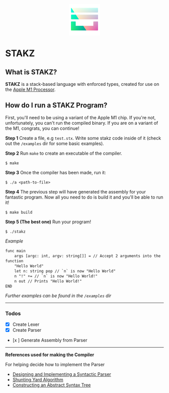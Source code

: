 <p align="center" width="100%"><img src="./icons/icon-alpha.png" alt="icon" width=100 height=100 style="display: block; margin: 0 auto" /></p>

# STAKZ

## What is STAKZ?
**STAKZ** is a stack-based language with enforced types, created for use on the [Apple M1 Processor](https://en.wikipedia.org/wiki/Apple_M1).

## How do I run a STAKZ Program?
First, you'll need to be using a variant of the Apple M1 chip. If you're not, unfortunately, you can't run the compiled binary.
If you are on a variant of the M1, congrats, you can continue!

**Step 1**
Create a file, e.g `test.stx`. Write some stakz code inside of it (check out the `/examples` dir for some basic examples).

**Step 2**
Run `make` to create an executable of the compiler.
```console
$ make
```

**Step 3**
Once the compiler has been made, run it:
```console
$ ./a <path-to-file>
```

**Step 4**
The previous step will have generated the assembly for your fantastic program. Now all you need to do is build it and you'll be able to run it!
```console
$ make build
```

**Step 5 (The best one)**
Run your program!
```console
$ ./stakz
```

*Example*
```stakz
func main
	args [argc: int, argv: string[]] = // Accept 2 arguments into the function 
	"Hello World"
	let n: string pop // `n` is now "Hello World"
	n "!" += // `n` is now "Hello World!"
	n out // Prints "Hello World!"
END
```
*Further examples can be found in the `/examples` dir*

---

### Todos
- [x] Create Lexer
- [x] Create Parser
- [x ] Generate Assembly from Parser

---

**References used for making the Compiler**

For helping decide how to implement the Parser
- [Designing and Implementing a Syntactic Parser](https://www.jstor.org/stable/24147875?seq=1#metadata_info_tab_contents)
- [Shunting Yard Algorithm](https://en.wikipedia.org/wiki/Shunting-yard_algorithm)
- [Constructing an Abstract Syntax Tree](https://stackoverflow.com/questions/1721553/how-to-construct-an-abstract-syntax-tree)
